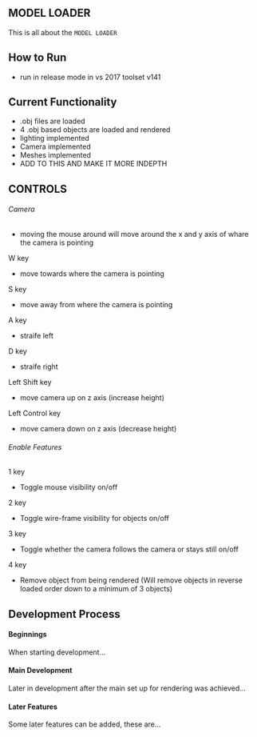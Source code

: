 ## MODEL LOADER  

This is all about the `MODEL LOADER`
  

## How to Run

- run in release mode in vs 2017 toolset v141


## Current Functionality

 - .obj files are loaded
 - 4 .obj based objects are loaded and rendered
 - lighting implemented
 - Camera implemented
 - Meshes implemented
 - ADD TO THIS AND MAKE IT MORE INDEPTH

## CONTROLS
###### Camera 

- moving the mouse around will move around the x and y axis of whare the camera is pointing

W key
- move towards where the camera is pointing

S key
- move away from where the camera is pointing

A key
- straife left

D key
- straife right

Left Shift key
- move camera up on z axis (increase height)

Left Control key
- move camera down on z axis (decrease height)

###### Enable Features
1 key
- Toggle mouse visibility on/off

2 key
- Toggle wire-frame visibility for objects on/off

3 key
- Toggle whether the camera follows the camera or stays still on/off

4 key
- Remove object from being rendered (Will remove objects in reverse loaded order down to a minimum of 3 objects)


## Development Process
#### Beginnings 
 When starting development... 

#### Main Development
 Later in development after the main set up for rendering was achieved...

#### Later Features
 Some later features can be added, these are...
